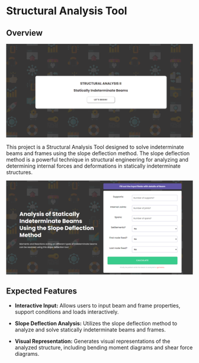 # Structural Analysis Tool

## Overview
![Screenshot 1](/Group%204/Website/images/Preview%201.png)

This project is a Structural Analysis Tool designed to solve indeterminate beams and frames using the slope deflection method. The slope deflection method is a powerful technique in structural engineering for analyzing and determining internal forces and deformations in statically indeterminate structures.

![Screenshot 2](/Group%204/Website/images/Preview%202.png)

## Expected Features
- **Interactive Input:** Allows users to input beam and frame properties, support conditions and loads interactively.

- **Slope Deflection Analysis:** Utilizes the slope deflection method to analyze and solve statically indeterminate beams and frames.

- **Visual Representation:** Generates visual representations of the analyzed structure, including bending moment diagrams and shear force diagrams.


